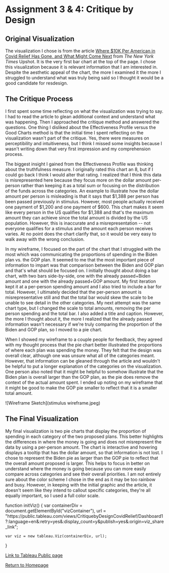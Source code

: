 # Assignment 3 & 4: Critique by Design

## Original Visualization
The visualization I chose is from the article [Where $10K Per American in Covid Relief Has Gone, and What Might Come Next](https://www.nytimes.com/interactive/2021/02/11/upshot/covid-relief-spending-per-person.html) from *The New York Times* Upshot. It is the very first bar chart at the top of the page. I chose this visualization because it is relevant information that I am interested in. Despite the aesthetic appeal of the chart, the more I examined it the more I struggled to understand what was truly being said so I thought it would be a good candidate for resdesign. 

## The Critique Process
I first spent some time reflecting on what the visualization was trying to say. I had to read the article to glean additional context and understand what was happening. Then I approached the critique method and answered the questions. One thing I disliked about the Effectiveness Profile versus the Good Charts method is that the initial time I spent reflecting on the visualization wasn't part of the critique. Yes, there were measures on perceptibility and intuitiveness, but I  think I missed some insights because I wasn't writing down that very first impression and my comprehension process. 

The biggest insight I gained from the Effectiveness Profile was thinking about the truthfulness measure. I originally rated this chart an 8, but if I could go back I think I would alter that rating. I realized that I think this data is misrepresented here because they focus more on the dollar amount per-person rather than keeping it as a total sum or focusing on the distribution of the funds across the categories. An example to illustrate how the dollar amount per person is misleading is that it says that $1,388 per person has been passed previously in stimulus. However, most people actually received one payment of $1,200 and one payment of $600. This chart makes it seem like every person in the US qualifies for $1,388 and that's the maximum amount they can achieve since the total amount is divided by the US population. However, this is inaccurate and a misrepresentation -- not everyone qualifies for a stimulus and the amount each person receives varies. At no point does the chart clarify that, so it would be very easy to walk away with the wrong conclusion. 

In my wireframe, I focused on the part of the chart that I struggled with the most which was communicating the proportions of spending in the Biden plan vs. the GOP plan. It seemed to me that the most important piece of information to impart was that comparison between the Biden and GOP plan and that's what should be focused on. I initially thought about doing a bar chart, with two bars side-by-side, one with the already passed+Biden amount and one with the already passed+GOP amount. My first iteration kept it at a per-person spending amount and I also tried to include a bar for total. However, I ultimately decided that the per-person amount is misrepresentative still and that the total bar would skew the scale to be unable to see detail in the other categories. My next attempt was the same chart type, but I changed the scale to total amounts, removing the per person spending and the total bar. I also added a title and caption. However, the more I thought about it, the more I realized that the already passed information wasn't necessary if we're truly comparing the proportion of the Biden and GOP plan, so I moved to a pie chart. 

When I showed my wireframe to a couple people for feedback, they agreed with my thought process that the pie chart better illustrated the proportions of where each plan was spending the money. They felt that the design was overall clear, although one was unsure what all of the categories meant. However, that information can be gleaned through the article and wouldn't be helpful to put a longer explanation of the categories on the visualization. One person also noted that it might be helpful to somehow illustrate that the Biden plan is overall larger than the GOP plan, as the pie does remove the context of the actual amount spent. I ended up noting on my wireframe that it might be good to make the GOP pie smaller to reflect that it is a smaller total amount. 

![Wireframe Sketch](stimulus wireframe.jpeg)

## The Final Visualization
My final visualization is two pie charts that display the proportion of spending in each category of the two proposed plans. This better highlights the differences in where the money is going and does not misrepresent the data by using a per-person amount. The chart is interactive and hovering displays a tooltip that has the dollar amount, so that information is not lost. I chose to represent the Biden pie as larger than the GOP pie to reflect that the overall amount proposed is larger. This helps to focus in better on understand where the money is going because you can more easily compare across categories and see their overall priorities. I am not entirely sure about the color scheme I chose in the end as it may be too rainbow and busy. However, in keeping with the initial graphic and the article, it doesn't seem like they intend to callout specific categories, they're all equally important, so I used a full color scale.

<script src="https://public.tableau.com/javascripts/api/tableau-2.7.0.min.js"></script>
<div id="vizContainer"></div>
function initViz() {
    var containerDiv = document.getElementById("vizContainer"),
    url = "https://public.tableau.com/views/CritiquebyDesignCovidRelief/Dashboard1?:language=en&:retry=yes&:display_count=y&publish=yes&:origin=viz_share_link";

    var viz = new tableau.Viz(containerDiv, url);
}

[Link to Tableau Public page](https://public.tableau.com/views/CritiquebyDesignCovidRelief/Dashboard1?:language=en&:display_count=y&publish=yes&:origin=viz_share_link)

[Return to Homepage](/README.md)
